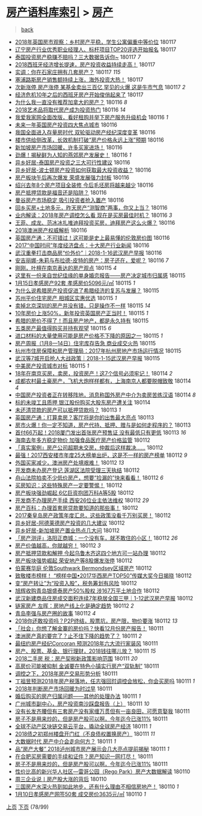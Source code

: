 [房产语料库索引](../../README.md)  > [房产](房产.md)
====
> [back](../README.md)

- [2018年英国房市观察：乡村房产平稳，学生公寓偏重中等价位](http://jkwz.applinzi.com/ittc/7059562922496230407.html#2018%E5%B9%B4%E8%8B%B1%E5%9B%BD%E6%88%BF%E5%B8%82%E8%A7%82%E5%AF%9F%EF%BC%9A%E4%B9%A1%E6%9D%91%E6%88%BF%E4%BA%A7%E5%B9%B3%E7%A8%B3%EF%BC%8C%E5%AD%A6%E7%94%9F%E5%85%AC%E5%AF%93%E5%81%8F%E9%87%8D%E4%B8%AD%E7%AD%89%E4%BB%B7%E4%BD%8D) 180117  
- [辽宁房产行业优秀职业经理人、标杆项目TOP20评选开始报名](http://jkwz.applinzi.com/ittc/7059559581682762763.html#%E8%BE%BD%E5%AE%81%E6%88%BF%E4%BA%A7%E8%A1%8C%E4%B8%9A%E4%BC%98%E7%A7%80%E8%81%8C%E4%B8%9A%E7%BB%8F%E7%90%86%E4%BA%BA%E3%80%81%E6%A0%87%E6%9D%86%E9%A1%B9%E7%9B%AETOP20%E8%AF%84%E9%80%89%E5%BC%80%E5%A7%8B%E6%8A%A5%E5%90%8D) 180117  
- [泰国投资房产稳赚不赔吗？三大数据告诉你~](http://jkwz.applinzi.com/ittc/7059515820621693959.html#%E6%B3%B0%E5%9B%BD%E6%8A%95%E8%B5%84%E6%88%BF%E4%BA%A7%E7%A8%B3%E8%B5%9A%E4%B8%8D%E8%B5%94%E5%90%97%EF%BC%9F%E4%B8%89%E5%A4%A7%E6%95%B0%E6%8D%AE%E5%91%8A%E8%AF%89%E4%BD%A0%7E) 180117 *7* 
- [2018西班牙经济增长提速，房产投资收益持续走高！](http://jkwz.applinzi.com/ittc/7059484341841691654.html#2018%E8%A5%BF%E7%8F%AD%E7%89%99%E7%BB%8F%E6%B5%8E%E5%A2%9E%E9%95%BF%E6%8F%90%E9%80%9F%EF%BC%8C%E6%88%BF%E4%BA%A7%E6%8A%95%E8%B5%84%E6%94%B6%E7%9B%8A%E6%8C%81%E7%BB%AD%E8%B5%B0%E9%AB%98%EF%BC%81) 180117  
- [实调：你在石家庄拥有几套房产？](http://jkwz.applinzi.com/ittc/7059484019089998865.html#%E5%AE%9E%E8%B0%83%EF%BC%9A%E4%BD%A0%E5%9C%A8%E7%9F%B3%E5%AE%B6%E5%BA%84%E6%8B%A5%E6%9C%89%E5%87%A0%E5%A5%97%E6%88%BF%E4%BA%A7%EF%BC%9F) 180117 *115* 
- [塞浦路斯房产销售额持续上涨，海外投资大热！](http://jkwz.applinzi.com/ittc/7059483140442031110.html#%E5%A1%9E%E6%B5%A6%E8%B7%AF%E6%96%AF%E6%88%BF%E4%BA%A7%E9%94%80%E5%94%AE%E9%A2%9D%E6%8C%81%E7%BB%AD%E4%B8%8A%E6%B6%A8%EF%BC%8C%E6%B5%B7%E5%A4%96%E6%8A%95%E8%B5%84%E5%A4%A7%E7%83%AD%EF%BC%81) 180117  
- [次新涨停 房产涨停 某基金卖出三百亿 罕见的火爆 这是牛市气息](http://jkwz.applinzi.com/ittc/7059482504015119377.html#%E6%AC%A1%E6%96%B0%E6%B6%A8%E5%81%9C+%E6%88%BF%E4%BA%A7%E6%B6%A8%E5%81%9C+%E6%9F%90%E5%9F%BA%E9%87%91%E5%8D%96%E5%87%BA%E4%B8%89%E7%99%BE%E4%BA%BF+%E7%BD%95%E8%A7%81%E7%9A%84%E7%81%AB%E7%88%86+%E8%BF%99%E6%98%AF%E7%89%9B%E5%B8%82%E6%B0%94%E6%81%AF) 180117 *2* 
- [经济危机10年之后的西班牙房产开始俊俏起来了](http://jkwz.applinzi.com/ittc/7059470127374795787.html#%E7%BB%8F%E6%B5%8E%E5%8D%B1%E6%9C%BA10%E5%B9%B4%E4%B9%8B%E5%90%8E%E7%9A%84%E8%A5%BF%E7%8F%AD%E7%89%99%E6%88%BF%E4%BA%A7%E5%BC%80%E5%A7%8B%E4%BF%8A%E4%BF%8F%E8%B5%B7%E6%9D%A5%E4%BA%86) 180117  
- [为什么我一直没有推荐加拿大的房产？](http://jkwz.applinzi.com/ittc/7059267712797115398.html#%E4%B8%BA%E4%BB%80%E4%B9%88%E6%88%91%E4%B8%80%E7%9B%B4%E6%B2%A1%E6%9C%89%E6%8E%A8%E8%8D%90%E5%8A%A0%E6%8B%BF%E5%A4%A7%E7%9A%84%E6%88%BF%E4%BA%A7%EF%BC%9F) 180116 *8* 
- [2018艺术品将取代房产成为投资热门](http://jkwz.applinzi.com/ittc/7059252262726009873.html#2018%E8%89%BA%E6%9C%AF%E5%93%81%E5%B0%86%E5%8F%96%E4%BB%A3%E6%88%BF%E4%BA%A7%E6%88%90%E4%B8%BA%E6%8A%95%E8%B5%84%E7%83%AD%E9%97%A8) 180116 *14* 
- [我爱我家网全面改版，看好租购并举下房产服务升级机会](http://jkwz.applinzi.com/ittc/7059223800497832970.html#%E6%88%91%E7%88%B1%E6%88%91%E5%AE%B6%E7%BD%91%E5%85%A8%E9%9D%A2%E6%94%B9%E7%89%88%EF%BC%8C%E7%9C%8B%E5%A5%BD%E7%A7%9F%E8%B4%AD%E5%B9%B6%E4%B8%BE%E4%B8%8B%E6%88%BF%E4%BA%A7%E6%9C%8D%E5%8A%A1%E5%8D%87%E7%BA%A7%E6%9C%BA%E4%BC%9A) 180116 *1* 
- [未来一年英国房产投资四大焦点城市](http://jkwz.applinzi.com/ittc/7059222184398947334.html#%E6%9C%AA%E6%9D%A5%E4%B8%80%E5%B9%B4%E8%8B%B1%E5%9B%BD%E6%88%BF%E4%BA%A7%E6%8A%95%E8%B5%84%E5%9B%9B%E5%A4%A7%E7%84%A6%E7%82%B9%E5%9F%8E%E5%B8%82) 180116  
- [我国全面进入存量房时代 双轮驱动房产经纪深度变革](http://jkwz.applinzi.com/ittc/7059220193803240454.html#%E6%88%91%E5%9B%BD%E5%85%A8%E9%9D%A2%E8%BF%9B%E5%85%A5%E5%AD%98%E9%87%8F%E6%88%BF%E6%97%B6%E4%BB%A3+%E5%8F%8C%E8%BD%AE%E9%A9%B1%E5%8A%A8%E6%88%BF%E4%BA%A7%E7%BB%8F%E7%BA%AA%E6%B7%B1%E5%BA%A6%E5%8F%98%E9%9D%A9) 180116  
- [楼市供给侧改革，长效机制打破“房产价格永远上涨”预期](http://jkwz.applinzi.com/ittc/7059218217891791883.html#%E6%A5%BC%E5%B8%82%E4%BE%9B%E7%BB%99%E4%BE%A7%E6%94%B9%E9%9D%A9%EF%BC%8C%E9%95%BF%E6%95%88%E6%9C%BA%E5%88%B6%E6%89%93%E7%A0%B4%E2%80%9C%E6%88%BF%E4%BA%A7%E4%BB%B7%E6%A0%BC%E6%B0%B8%E8%BF%9C%E4%B8%8A%E6%B6%A8%E2%80%9D%E9%A2%84%E6%9C%9F) 180116  
- [新加坡房产市场回暖，许多买家进场！](http://jkwz.applinzi.com/ittc/7059212450409219078.html#%E6%96%B0%E5%8A%A0%E5%9D%A1%E6%88%BF%E4%BA%A7%E5%B8%82%E5%9C%BA%E5%9B%9E%E6%9A%96%EF%BC%8C%E8%AE%B8%E5%A4%9A%E4%B9%B0%E5%AE%B6%E8%BF%9B%E5%9C%BA%EF%BC%81) 180116  
- [劲爆！揭秘鲜为人知的燕郊房产发展史！](http://jkwz.applinzi.com/ittc/7059203848999011345.html#%E5%8A%B2%E7%88%86%EF%BC%81%E6%8F%AD%E7%A7%98%E9%B2%9C%E4%B8%BA%E4%BA%BA%E7%9F%A5%E7%9A%84%E7%87%95%E9%83%8A%E6%88%BF%E4%BA%A7%E5%8F%91%E5%B1%95%E5%8F%B2%EF%BC%81) 180116 *1* 
- [异乡好居-泰国房产投资之三大可行性建议](http://jkwz.applinzi.com/ittc/7059187056960341003.html#%E5%BC%82%E4%B9%A1%E5%A5%BD%E5%B1%85-%E6%B3%B0%E5%9B%BD%E6%88%BF%E4%BA%A7%E6%8A%95%E8%B5%84%E4%B9%8B%E4%B8%89%E5%A4%A7%E5%8F%AF%E8%A1%8C%E6%80%A7%E5%BB%BA%E8%AE%AE) 180116  
- [异乡好居-波士顿房产投资如何获取最大投资收益？](http://jkwz.applinzi.com/ittc/7059186748444115974.html#%E5%BC%82%E4%B9%A1%E5%A5%BD%E5%B1%85-%E6%B3%A2%E5%A3%AB%E9%A1%BF%E6%88%BF%E4%BA%A7%E6%8A%95%E8%B5%84%E5%A6%82%E4%BD%95%E8%8E%B7%E5%8F%96%E6%9C%80%E5%A4%A7%E6%8A%95%E8%B5%84%E6%94%B6%E7%9B%8A%EF%BC%9F) 180116  
- [房产板块午后再次爆发 荣盛发展强力封板](http://jkwz.applinzi.com/ittc/7059185446548931595.html#%E6%88%BF%E4%BA%A7%E6%9D%BF%E5%9D%97%E5%8D%88%E5%90%8E%E5%86%8D%E6%AC%A1%E7%88%86%E5%8F%91+%E8%8D%A3%E7%9B%9B%E5%8F%91%E5%B1%95%E5%BC%BA%E5%8A%9B%E5%B0%81%E6%9D%BF) 180116  
- [绍兴去年8个房产项目全装修 今后毛坯房将越来越少](http://jkwz.applinzi.com/ittc/7059184040748254219.html#%E7%BB%8D%E5%85%B4%E5%8E%BB%E5%B9%B48%E4%B8%AA%E6%88%BF%E4%BA%A7%E9%A1%B9%E7%9B%AE%E5%85%A8%E8%A3%85%E4%BF%AE+%E4%BB%8A%E5%90%8E%E6%AF%9B%E5%9D%AF%E6%88%BF%E5%B0%86%E8%B6%8A%E6%9D%A5%E8%B6%8A%E5%B0%91) 180116  
- [房产抵押贷款是福音还是陷阱？](http://jkwz.applinzi.com/ittc/7059159891720012811.html#%E6%88%BF%E4%BA%A7%E6%8A%B5%E6%8A%BC%E8%B4%B7%E6%AC%BE%E6%98%AF%E7%A6%8F%E9%9F%B3%E8%BF%98%E6%98%AF%E9%99%B7%E9%98%B1%EF%BC%9F) 180116  
- [曼谷房产市场稳定 吸引投资者抢入置产](http://jkwz.applinzi.com/ittc/7059138352450634769.html#%E6%9B%BC%E8%B0%B7%E6%88%BF%E4%BA%A7%E5%B8%82%E5%9C%BA%E7%A8%B3%E5%AE%9A+%E5%90%B8%E5%BC%95%E6%8A%95%E8%B5%84%E8%80%85%E6%8A%A2%E5%85%A5%E7%BD%AE%E4%BA%A7) 180116  
- [回乡买房+土地多元，昨天房产“测智商”两事，你又上当？](http://jkwz.applinzi.com/ittc/7059136353789281287.html#%E5%9B%9E%E4%B9%A1%E4%B9%B0%E6%88%BF%2B%E5%9C%9F%E5%9C%B0%E5%A4%9A%E5%85%83%EF%BC%8C%E6%98%A8%E5%A4%A9%E6%88%BF%E4%BA%A7%E2%80%9C%E6%B5%8B%E6%99%BA%E5%95%86%E2%80%9D%E4%B8%A4%E4%BA%8B%EF%BC%8C%E4%BD%A0%E5%8F%88%E4%B8%8A%E5%BD%93%EF%BC%9F) 180116  
- [业内解读：2018年房产调控怎么看 现在是买房最佳时机？](http://jkwz.applinzi.com/ittc/7059133533728015367.html#%E4%B8%9A%E5%86%85%E8%A7%A3%E8%AF%BB%EF%BC%9A2018%E5%B9%B4%E6%88%BF%E4%BA%A7%E8%B0%83%E6%8E%A7%E6%80%8E%E4%B9%88%E7%9C%8B+%E7%8E%B0%E5%9C%A8%E6%98%AF%E4%B9%B0%E6%88%BF%E6%9C%80%E4%BD%B3%E6%97%B6%E6%9C%BA%EF%BC%9F) 180116 *3* 
- [王菲、成龙、范冰冰扎堆迪拜投资买房，迪拜房产这么火爆？](http://jkwz.applinzi.com/ittc/7058842312539374603.html#%E7%8E%8B%E8%8F%B2%E3%80%81%E6%88%90%E9%BE%99%E3%80%81%E8%8C%83%E5%86%B0%E5%86%B0%E6%89%8E%E5%A0%86%E8%BF%AA%E6%8B%9C%E6%8A%95%E8%B5%84%E4%B9%B0%E6%88%BF%EF%BC%8C%E8%BF%AA%E6%8B%9C%E6%88%BF%E4%BA%A7%E8%BF%99%E4%B9%88%E7%81%AB%E7%88%86%EF%BC%9F) 180116  
- [2018澳洲房产权威解析](http://jkwz.applinzi.com/ittc/7059114374008931344.html#2018%E6%BE%B3%E6%B4%B2%E6%88%BF%E4%BA%A7%E6%9D%83%E5%A8%81%E8%A7%A3%E6%9E%90) 180116  
- [英国房产通：不可错过！这可能是史上最易懂的伦敦房价图](http://jkwz.applinzi.com/ittc/7059110568068121607.html#%E8%8B%B1%E5%9B%BD%E6%88%BF%E4%BA%A7%E9%80%9A%EF%BC%9A%E4%B8%8D%E5%8F%AF%E9%94%99%E8%BF%87%EF%BC%81%E8%BF%99%E5%8F%AF%E8%83%BD%E6%98%AF%E5%8F%B2%E4%B8%8A%E6%9C%80%E6%98%93%E6%87%82%E7%9A%84%E4%BC%A6%E6%95%A6%E6%88%BF%E4%BB%B7%E5%9B%BE) 180116  
- [2017“中国时间”年度经济盘点：十大房产行业新闻](http://jkwz.applinzi.com/ittc/7059106626202502151.html#2017%E2%80%9C%E4%B8%AD%E5%9B%BD%E6%97%B6%E9%97%B4%E2%80%9D%E5%B9%B4%E5%BA%A6%E7%BB%8F%E6%B5%8E%E7%9B%98%E7%82%B9%EF%BC%9A%E5%8D%81%E5%A4%A7%E6%88%BF%E4%BA%A7%E8%A1%8C%E4%B8%9A%E6%96%B0%E9%97%BB) 180116  
- [武汉重拳打击商品房“价外价”｜2018-1-16武汉房产早报](http://jkwz.applinzi.com/ittc/7059091240723678219.html#%E6%AD%A6%E6%B1%89%E9%87%8D%E6%8B%B3%E6%89%93%E5%87%BB%E5%95%86%E5%93%81%E6%88%BF%E2%80%9C%E4%BB%B7%E5%A4%96%E4%BB%B7%E2%80%9D%EF%BD%9C2018-1-16%E6%AD%A6%E6%B1%89%E6%88%BF%E4%BA%A7%E6%97%A9%E6%8A%A5) 180116  
- [安吉丽娜-朱莉与布拉德-皮特的房产：房子还在，爱呢？](http://jkwz.applinzi.com/ittc/7059087576802001936.html#%E5%AE%89%E5%90%89%E4%B8%BD%E5%A8%9C-%E6%9C%B1%E8%8E%89%E4%B8%8E%E5%B8%83%E6%8B%89%E5%BE%B7-%E7%9A%AE%E7%89%B9%E7%9A%84%E6%88%BF%E4%BA%A7%EF%BC%9A%E6%88%BF%E5%AD%90%E8%BF%98%E5%9C%A8%EF%BC%8C%E7%88%B1%E5%91%A2%EF%BC%9F) 180116 *7* 
- [刚刚，叶檀在南京表达的房产观点](http://jkwz.applinzi.com/ittc/7058884376421467147.html#%E5%88%9A%E5%88%9A%EF%BC%8C%E5%8F%B6%E6%AA%80%E5%9C%A8%E5%8D%97%E4%BA%AC%E8%A1%A8%E8%BE%BE%E7%9A%84%E6%88%BF%E4%BA%A7%E8%A7%82%E7%82%B9) 180115 *4* 
- [这里有一份来自世纪佳缘的单身婚恋报告——房产决定城市归属感](http://jkwz.applinzi.com/ittc/7058500809715614736.html#%E8%BF%99%E9%87%8C%E6%9C%89%E4%B8%80%E4%BB%BD%E6%9D%A5%E8%87%AA%E4%B8%96%E7%BA%AA%E4%BD%B3%E7%BC%98%E7%9A%84%E5%8D%95%E8%BA%AB%E5%A9%9A%E6%81%8B%E6%8A%A5%E5%91%8A%E2%80%94%E2%80%94%E6%88%BF%E4%BA%A7%E5%86%B3%E5%AE%9A%E5%9F%8E%E5%B8%82%E5%BD%92%E5%B1%9E%E6%84%9F) 180115  
- [1月15日孝感房产92套 孝感房价5096元/㎡](http://jkwz.applinzi.com/ittc/7058864478047699975.html#1%E6%9C%8815%E6%97%A5%E5%AD%9D%E6%84%9F%E6%88%BF%E4%BA%A792%E5%A5%97+%E5%AD%9D%E6%84%9F%E6%88%BF%E4%BB%B75096%E5%85%83%2F%E3%8E%A1) 180115 *1* 
- [为什么说希腊房产投资促进了希腊经济的复苏与发展？](http://jkwz.applinzi.com/ittc/7058856393501574151.html#%E4%B8%BA%E4%BB%80%E4%B9%88%E8%AF%B4%E5%B8%8C%E8%85%8A%E6%88%BF%E4%BA%A7%E6%8A%95%E8%B5%84%E4%BF%83%E8%BF%9B%E4%BA%86%E5%B8%8C%E8%85%8A%E7%BB%8F%E6%B5%8E%E7%9A%84%E5%A4%8D%E8%8B%8F%E4%B8%8E%E5%8F%91%E5%B1%95%EF%BC%9F) 180115  
- [苏州平价住宅房产 相城区实惠优选](http://jkwz.applinzi.com/ittc/7058855116570887184.html#%E8%8B%8F%E5%B7%9E%E5%B9%B3%E4%BB%B7%E4%BD%8F%E5%AE%85%E6%88%BF%E4%BA%A7+%E7%9B%B8%E5%9F%8E%E5%8C%BA%E5%AE%9E%E6%83%A0%E4%BC%98%E9%80%89) 180115 *1* 
- [卖掉北京深圳的房产并没有错，只是操作不一样](http://jkwz.applinzi.com/ittc/7058852864670041099.html#%E5%8D%96%E6%8E%89%E5%8C%97%E4%BA%AC%E6%B7%B1%E5%9C%B3%E7%9A%84%E6%88%BF%E4%BA%A7%E5%B9%B6%E6%B2%A1%E6%9C%89%E9%94%99%EF%BC%8C%E5%8F%AA%E6%98%AF%E6%93%8D%E4%BD%9C%E4%B8%8D%E4%B8%80%E6%A0%B7) 180115 *14* 
- [10年房价上涨50%，新年投资英国房产正当时！](http://jkwz.applinzi.com/ittc/7058819468715623435.html#10%E5%B9%B4%E6%88%BF%E4%BB%B7%E4%B8%8A%E6%B6%A850%25%EF%BC%8C%E6%96%B0%E5%B9%B4%E6%8A%95%E8%B5%84%E8%8B%B1%E5%9B%BD%E6%88%BF%E4%BA%A7%E6%AD%A3%E5%BD%93%E6%97%B6%EF%BC%81) 180115 *1* 
- [希腊的房价不得了！而且房产地产，都是永久持有](http://jkwz.applinzi.com/ittc/7058793247374050321.html#%E5%B8%8C%E8%85%8A%E7%9A%84%E6%88%BF%E4%BB%B7%E4%B8%8D%E5%BE%97%E4%BA%86%EF%BC%81%E8%80%8C%E4%B8%94%E6%88%BF%E4%BA%A7%E5%9C%B0%E4%BA%A7%EF%BC%8C%E9%83%BD%E6%98%AF%E6%B0%B8%E4%B9%85%E6%8C%81%E6%9C%89) 180115  
- [五类房产最值得购买并持有观望](http://jkwz.applinzi.com/ittc/7058791468414534662.html#%E4%BA%94%E7%B1%BB%E6%88%BF%E4%BA%A7%E6%9C%80%E5%80%BC%E5%BE%97%E8%B4%AD%E4%B9%B0%E5%B9%B6%E6%8C%81%E6%9C%89%E8%A7%82%E6%9C%9B) 180115 *6* 
- [进口材料的大量使用可能是房产价格不下降的原因之一](http://jkwz.applinzi.com/ittc/7058751280409740304.html#%E8%BF%9B%E5%8F%A3%E6%9D%90%E6%96%99%E7%9A%84%E5%A4%A7%E9%87%8F%E4%BD%BF%E7%94%A8%E5%8F%AF%E8%83%BD%E6%98%AF%E6%88%BF%E4%BA%A7%E4%BB%B7%E6%A0%BC%E4%B8%8D%E4%B8%8B%E9%99%8D%E7%9A%84%E5%8E%9F%E5%9B%A0%E4%B9%8B%E4%B8%80) 180115 *1* 
- [房产周报（1月8—14日）住宅库存告急 商业成交火热](http://jkwz.applinzi.com/ittc/7058747986320819207.html#%E6%88%BF%E4%BA%A7%E5%91%A8%E6%8A%A5%EF%BC%881%E6%9C%888%E2%80%9414%E6%97%A5%EF%BC%89%E4%BD%8F%E5%AE%85%E5%BA%93%E5%AD%98%E5%91%8A%E6%80%A5+%E5%95%86%E4%B8%9A%E6%88%90%E4%BA%A4%E7%81%AB%E7%83%AD) 180115  
- [杭州市住房保障和房产管理局：2017年杭州房地产市场运行情况](http://jkwz.applinzi.com/ittc/7058746400571917318.html#%E6%9D%AD%E5%B7%9E%E5%B8%82%E4%BD%8F%E6%88%BF%E4%BF%9D%E9%9A%9C%E5%92%8C%E6%88%BF%E4%BA%A7%E7%AE%A1%E7%90%86%E5%B1%80%EF%BC%9A2017%E5%B9%B4%E6%9D%AD%E5%B7%9E%E6%88%BF%E5%9C%B0%E4%BA%A7%E5%B8%82%E5%9C%BA%E8%BF%90%E8%A1%8C%E6%83%85%E5%86%B5) 180115  
- [武汉等7城开启抢人大战政策｜2018-1-15武汉房产早报](http://jkwz.applinzi.com/ittc/7058721881220187146.html#%E6%AD%A6%E6%B1%89%E7%AD%897%E5%9F%8E%E5%BC%80%E5%90%AF%E6%8A%A2%E4%BA%BA%E5%A4%A7%E6%88%98%E6%94%BF%E7%AD%96%EF%BD%9C2018-1-15%E6%AD%A6%E6%B1%89%E6%88%BF%E4%BA%A7%E6%97%A9%E6%8A%A5) 180115  
- [中美房产投资城市对标](http://jkwz.applinzi.com/ittc/7058650328184914950.html#%E4%B8%AD%E7%BE%8E%E6%88%BF%E4%BA%A7%E6%8A%95%E8%B5%84%E5%9F%8E%E5%B8%82%E5%AF%B9%E6%A0%87) 180115 *1* 
- [18年在南京买房，卖房，投资房产！这7个信号必须牢记！](http://jkwz.applinzi.com/ittc/7058409431602037776.html#18%E5%B9%B4%E5%9C%A8%E5%8D%97%E4%BA%AC%E4%B9%B0%E6%88%BF%EF%BC%8C%E5%8D%96%E6%88%BF%EF%BC%8C%E6%8A%95%E8%B5%84%E6%88%BF%E4%BA%A7%EF%BC%81%E8%BF%997%E4%B8%AA%E4%BF%A1%E5%8F%B7%E5%BF%85%E9%A1%BB%E7%89%A2%E8%AE%B0%EF%BC%81) 180114 *2* 
- [成都农村最土豪房产，飞机大炮样样都有，上海南京人都要脱帽致敬](http://jkwz.applinzi.com/ittc/7058064188696429584.html#%E6%88%90%E9%83%BD%E5%86%9C%E6%9D%91%E6%9C%80%E5%9C%9F%E8%B1%AA%E6%88%BF%E4%BA%A7%EF%BC%8C%E9%A3%9E%E6%9C%BA%E5%A4%A7%E7%82%AE%E6%A0%B7%E6%A0%B7%E9%83%BD%E6%9C%89%EF%BC%8C%E4%B8%8A%E6%B5%B7%E5%8D%97%E4%BA%AC%E4%BA%BA%E9%83%BD%E8%A6%81%E8%84%B1%E5%B8%BD%E8%87%B4%E6%95%AC) 180114 *4* 
- [中国房产投资者正在转移阵地，消息称国外房产中介为卖房苦练汉语](http://jkwz.applinzi.com/ittc/7058389124237493258.html#%E4%B8%AD%E5%9B%BD%E6%88%BF%E4%BA%A7%E6%8A%95%E8%B5%84%E8%80%85%E6%AD%A3%E5%9C%A8%E8%BD%AC%E7%A7%BB%E9%98%B5%E5%9C%B0%EF%BC%8C%E6%B6%88%E6%81%AF%E7%A7%B0%E5%9B%BD%E5%A4%96%E6%88%BF%E4%BA%A7%E4%B8%AD%E4%BB%8B%E4%B8%BA%E5%8D%96%E6%88%BF%E8%8B%A6%E7%BB%83%E6%B1%89%E8%AF%AD) 180114 *8* 
- [标的未竣工且质押 银江股份购买大股东房产遭关注](http://jkwz.applinzi.com/ittc/7058344825261130763.html#%E6%A0%87%E7%9A%84%E6%9C%AA%E7%AB%A3%E5%B7%A5%E4%B8%94%E8%B4%A8%E6%8A%BC+%E9%93%B6%E6%B1%9F%E8%82%A1%E4%BB%BD%E8%B4%AD%E4%B9%B0%E5%A4%A7%E8%82%A1%E4%B8%9C%E6%88%BF%E4%BA%A7%E9%81%AD%E5%85%B3%E6%B3%A8) 180114  
- [未还清贷款的房产可以抵押贷款吗？](http://jkwz.applinzi.com/ittc/7058168217267078154.html#%E6%9C%AA%E8%BF%98%E6%B8%85%E8%B4%B7%E6%AC%BE%E7%9A%84%E6%88%BF%E4%BA%A7%E5%8F%AF%E4%BB%A5%E6%8A%B5%E6%8A%BC%E8%B4%B7%E6%AC%BE%E5%90%97%EF%BC%9F) 180113 *1* 
- [英国房产通：打算卖房？客厅将是你的出售最大亮点](http://jkwz.applinzi.com/ittc/7058127887645803536.html#%E8%8B%B1%E5%9B%BD%E6%88%BF%E4%BA%A7%E9%80%9A%EF%BC%9A%E6%89%93%E7%AE%97%E5%8D%96%E6%88%BF%EF%BC%9F%E5%AE%A2%E5%8E%85%E5%B0%86%E6%98%AF%E4%BD%A0%E7%9A%84%E5%87%BA%E5%94%AE%E6%9C%80%E5%A4%A7%E4%BA%AE%E7%82%B9) 180113  
- [房市火爆！你一定不知道，房产代持、抵押、赠与是如何走程序的？](http://jkwz.applinzi.com/ittc/7057993718747890695.html#%E6%88%BF%E5%B8%82%E7%81%AB%E7%88%86%EF%BC%81%E4%BD%A0%E4%B8%80%E5%AE%9A%E4%B8%8D%E7%9F%A5%E9%81%93%EF%BC%8C%E6%88%BF%E4%BA%A7%E4%BB%A3%E6%8C%81%E3%80%81%E6%8A%B5%E6%8A%BC%E3%80%81%E8%B5%A0%E4%B8%8E%E6%98%AF%E5%A6%82%E4%BD%95%E8%B5%B0%E7%A8%8B%E5%BA%8F%E7%9A%84%EF%BC%9F) 180113  
- [首付66万起！2018厦门发出首张房产预售证 没有最低只有更低](http://jkwz.applinzi.com/ittc/7057990831942665232.html#%E9%A6%96%E4%BB%9866%E4%B8%87%E8%B5%B7%EF%BC%812018%E5%8E%A6%E9%97%A8%E5%8F%91%E5%87%BA%E9%A6%96%E5%BC%A0%E6%88%BF%E4%BA%A7%E9%A2%84%E5%94%AE%E8%AF%81+%E6%B2%A1%E6%9C%89%E6%9C%80%E4%BD%8E%E5%8F%AA%E6%9C%89%E6%9B%B4%E4%BD%8E) 180113 *16* 
- [海南去年多方稳定物价 加强食品医疗房产价格监管](http://jkwz.applinzi.com/ittc/7057828157896262673.html#%E6%B5%B7%E5%8D%97%E5%8E%BB%E5%B9%B4%E5%A4%9A%E6%96%B9%E7%A8%B3%E5%AE%9A%E7%89%A9%E4%BB%B7+%E5%8A%A0%E5%BC%BA%E9%A3%9F%E5%93%81%E5%8C%BB%E7%96%97%E6%88%BF%E4%BA%A7%E4%BB%B7%E6%A0%BC%E7%9B%91%E7%AE%A1) 180112  
- [「真实案例」房产公司超期未交房，仲裁后这样裁决……](http://jkwz.applinzi.com/ittc/7057810420876706826.html#%E3%80%8C%E7%9C%9F%E5%AE%9E%E6%A1%88%E4%BE%8B%E3%80%8D%E6%88%BF%E4%BA%A7%E5%85%AC%E5%8F%B8%E8%B6%85%E6%9C%9F%E6%9C%AA%E4%BA%A4%E6%88%BF%EF%BC%8C%E4%BB%B2%E8%A3%81%E5%90%8E%E8%BF%99%E6%A0%B7%E8%A3%81%E5%86%B3%E2%80%A6%E2%80%A6) 180112  
- [最强！2017西安楼市年度25大榜单出炉，这是不一样的房产榜单](http://jkwz.applinzi.com/ittc/7057797197670646790.html#%E6%9C%80%E5%BC%BA%EF%BC%812017%E8%A5%BF%E5%AE%89%E6%A5%BC%E5%B8%82%E5%B9%B4%E5%BA%A625%E5%A4%A7%E6%A6%9C%E5%8D%95%E5%87%BA%E7%82%89%EF%BC%8C%E8%BF%99%E6%98%AF%E4%B8%8D%E4%B8%80%E6%A0%B7%E7%9A%84%E6%88%BF%E4%BA%A7%E6%A6%9C%E5%8D%95) 180112 *9* 
- [外国买家减少，澳洲房产处境艰难！](http://jkwz.applinzi.com/ittc/7057790048517227526.html#%E5%A4%96%E5%9B%BD%E4%B9%B0%E5%AE%B6%E5%87%8F%E5%B0%91%EF%BC%8C%E6%BE%B3%E6%B4%B2%E6%88%BF%E4%BA%A7%E5%A4%84%E5%A2%83%E8%89%B0%E9%9A%BE%EF%BC%81) 180112 *13* 
- [开发商未办房产登记 莲湖区法院受理三天执结](http://jkwz.applinzi.com/ittc/7057769131216995339.html#%E5%BC%80%E5%8F%91%E5%95%86%E6%9C%AA%E5%8A%9E%E6%88%BF%E4%BA%A7%E7%99%BB%E8%AE%B0+%E8%8E%B2%E6%B9%96%E5%8C%BA%E6%B3%95%E9%99%A2%E5%8F%97%E7%90%86%E4%B8%89%E5%A4%A9%E6%89%A7%E7%BB%93) 180112  
- [舟山法院拍卖不少低价房产，想要“捡漏的”快来看看！](http://jkwz.applinzi.com/ittc/7057757743383839751.html#%E8%88%9F%E5%B1%B1%E6%B3%95%E9%99%A2%E6%8B%8D%E5%8D%96%E4%B8%8D%E5%B0%91%E4%BD%8E%E4%BB%B7%E6%88%BF%E4%BA%A7%EF%BC%8C%E6%83%B3%E8%A6%81%E2%80%9C%E6%8D%A1%E6%BC%8F%E7%9A%84%E2%80%9D%E5%BF%AB%E6%9D%A5%E7%9C%8B%E7%9C%8B%EF%BC%81) 180112 *6* 
- [买房知识：这些特殊房产一定要警惕！](http://jkwz.applinzi.com/ittc/7057753228748260363.html#%E4%B9%B0%E6%88%BF%E7%9F%A5%E8%AF%86%EF%BC%9A%E8%BF%99%E4%BA%9B%E7%89%B9%E6%AE%8A%E6%88%BF%E4%BA%A7%E4%B8%80%E5%AE%9A%E8%A6%81%E8%AD%A6%E6%83%95%EF%BC%81) 180112  
- [房产板块强劲崛起 6亿巨资抱团万科A等5股](http://jkwz.applinzi.com/ittc/7057748183755523083.html#%E6%88%BF%E4%BA%A7%E6%9D%BF%E5%9D%97%E5%BC%BA%E5%8A%B2%E5%B4%9B%E8%B5%B7+6%E4%BA%BF%E5%B7%A8%E8%B5%84%E6%8A%B1%E5%9B%A2%E4%B8%87%E7%A7%91A%E7%AD%895%E8%82%A1) 180112  
- [开发商不办理房产手续 西安26位业主依法维权](http://jkwz.applinzi.com/ittc/7057737490658493447.html#%E5%BC%80%E5%8F%91%E5%95%86%E4%B8%8D%E5%8A%9E%E7%90%86%E6%88%BF%E4%BA%A7%E6%89%8B%E7%BB%AD+%E8%A5%BF%E5%AE%8926%E4%BD%8D%E4%B8%9A%E4%B8%BB%E4%BE%9D%E6%B3%95%E7%BB%B4%E6%9D%83) 180112 *29* 
- [房产百科：办理首套房贷款要知道的那些事！](http://jkwz.applinzi.com/ittc/7057735716442735622.html#%E6%88%BF%E4%BA%A7%E7%99%BE%E7%A7%91%EF%BC%9A%E5%8A%9E%E7%90%86%E9%A6%96%E5%A5%97%E6%88%BF%E8%B4%B7%E6%AC%BE%E8%A6%81%E7%9F%A5%E9%81%93%E7%9A%84%E9%82%A3%E4%BA%9B%E4%BA%8B%EF%BC%81) 180112  
- [2017秦皇岛房产政策年度汇总，这些政策没看千万别买房！](http://jkwz.applinzi.com/ittc/7057727186306335751.html#2017%E7%A7%A6%E7%9A%87%E5%B2%9B%E6%88%BF%E4%BA%A7%E6%94%BF%E7%AD%96%E5%B9%B4%E5%BA%A6%E6%B1%87%E6%80%BB%EF%BC%8C%E8%BF%99%E4%BA%9B%E6%94%BF%E7%AD%96%E6%B2%A1%E7%9C%8B%E5%8D%83%E4%B8%87%E5%88%AB%E4%B9%B0%E6%88%BF%EF%BC%81) 180112  
- [异乡好居-阿德莱德房产投资的几大建议](http://jkwz.applinzi.com/ittc/7057697333167260689.html#%E5%BC%82%E4%B9%A1%E5%A5%BD%E5%B1%85-%E9%98%BF%E5%BE%B7%E8%8E%B1%E5%BE%B7%E6%88%BF%E4%BA%A7%E6%8A%95%E8%B5%84%E7%9A%84%E5%87%A0%E5%A4%A7%E5%BB%BA%E8%AE%AE) 180112  
- [异乡好居-新加坡房产置业热点几大问](http://jkwz.applinzi.com/ittc/7057696812251481099.html#%E5%BC%82%E4%B9%A1%E5%A5%BD%E5%B1%85-%E6%96%B0%E5%8A%A0%E5%9D%A1%E6%88%BF%E4%BA%A7%E7%BD%AE%E4%B8%9A%E7%83%AD%E7%82%B9%E5%87%A0%E5%A4%A7%E9%97%AE) 180112  
- [「房产测评」洛阳正商城：一个没有车，就不敢住的小区！](http://jkwz.applinzi.com/ittc/7057678302209115147.html#%E3%80%8C%E6%88%BF%E4%BA%A7%E6%B5%8B%E8%AF%84%E3%80%8D%E6%B4%9B%E9%98%B3%E6%AD%A3%E5%95%86%E5%9F%8E%EF%BC%9A%E4%B8%80%E4%B8%AA%E6%B2%A1%E6%9C%89%E8%BD%A6%EF%BC%8C%E5%B0%B1%E4%B8%8D%E6%95%A2%E4%BD%8F%E7%9A%84%E5%B0%8F%E5%8C%BA%EF%BC%81) 180112 *26* 
- [房产价值越高，你就越穷！](http://jkwz.applinzi.com/ittc/7056539784044872711.html#%E6%88%BF%E4%BA%A7%E4%BB%B7%E5%80%BC%E8%B6%8A%E9%AB%98%EF%BC%8C%E4%BD%A0%E5%B0%B1%E8%B6%8A%E7%A9%B7%EF%BC%81) 180112 *3* 
- [房产抵押贷款和解押 今起乌鲁木齐这四个地方可一站办理](http://jkwz.applinzi.com/ittc/7057642492734735366.html#%E6%88%BF%E4%BA%A7%E6%8A%B5%E6%8A%BC%E8%B4%B7%E6%AC%BE%E5%92%8C%E8%A7%A3%E6%8A%BC+%E4%BB%8A%E8%B5%B7%E4%B9%8C%E9%B2%81%E6%9C%A8%E9%BD%90%E8%BF%99%E5%9B%9B%E4%B8%AA%E5%9C%B0%E6%96%B9%E5%8F%AF%E4%B8%80%E7%AB%99%E5%8A%9E%E7%90%86) 180112  
- [房产板块强势崛起 荣安地产等8股爆发涨停](http://jkwz.applinzi.com/ittc/7057639108094985222.html#%E6%88%BF%E4%BA%A7%E6%9D%BF%E5%9D%97%E5%BC%BA%E5%8A%BF%E5%B4%9B%E8%B5%B7+%E8%8D%A3%E5%AE%89%E5%9C%B0%E4%BA%A7%E7%AD%898%E8%82%A1%E7%88%86%E5%8F%91%E6%B6%A8%E5%81%9C) 180112  
- [伯蒙赛华庭 伦敦Southwark Bermondsey区域房产](http://jkwz.applinzi.com/ittc/7057637244293088273.html#%E4%BC%AF%E8%92%99%E8%B5%9B%E5%8D%8E%E5%BA%AD+%E4%BC%A6%E6%95%A6Southwark+Bermondsey%E5%8C%BA%E5%9F%9F%E6%88%BF%E4%BA%A7) 180112  
- [致敬楼市榜样！ “榜样中国•2017华西房产TOP50”传媒大奖今日揭晓](http://jkwz.applinzi.com/ittc/7057630875720614923.html#%E8%87%B4%E6%95%AC%E6%A5%BC%E5%B8%82%E6%A6%9C%E6%A0%B7%EF%BC%81+%E2%80%9C%E6%A6%9C%E6%A0%B7%E4%B8%AD%E5%9B%BD%E2%80%A22017%E5%8D%8E%E8%A5%BF%E6%88%BF%E4%BA%A7TOP50%E2%80%9D%E4%BC%A0%E5%AA%92%E5%A4%A7%E5%A5%96%E4%BB%8A%E6%97%A5%E6%8F%AD%E6%99%93) 180112  
- [变“房产转让”为“投资入股”，税务筹划有风险](http://jkwz.applinzi.com/ittc/7057615184334423057.html#%E5%8F%98%E2%80%9C%E6%88%BF%E4%BA%A7%E8%BD%AC%E8%AE%A9%E2%80%9D%E4%B8%BA%E2%80%9C%E6%8A%95%E8%B5%84%E5%85%A5%E8%82%A1%E2%80%9D%EF%BC%8C%E7%A8%8E%E5%8A%A1%E7%AD%B9%E5%88%92%E6%9C%89%E9%A3%8E%E9%99%A9) 180112  
- [旭辉收购青岛银盛泰房产50%股权 涉167万平土地合作](http://jkwz.applinzi.com/ittc/7057609420219876362.html#%E6%97%AD%E8%BE%89%E6%94%B6%E8%B4%AD%E9%9D%92%E5%B2%9B%E9%93%B6%E7%9B%9B%E6%B3%B0%E6%88%BF%E4%BA%A750%25%E8%82%A1%E6%9D%83+%E6%B6%89167%E4%B8%87%E5%B9%B3%E5%9C%9F%E5%9C%B0%E5%90%88%E4%BD%9C) 180112  
- [武汉新建商品住房成交面积连续7年稳居全国三甲｜1-12武汉房产早报](http://jkwz.applinzi.com/ittc/7057605700136469515.html#%E6%AD%A6%E6%B1%89%E6%96%B0%E5%BB%BA%E5%95%86%E5%93%81%E4%BD%8F%E6%88%BF%E6%88%90%E4%BA%A4%E9%9D%A2%E7%A7%AF%E8%BF%9E%E7%BB%AD7%E5%B9%B4%E7%A8%B3%E5%B1%85%E5%85%A8%E5%9B%BD%E4%B8%89%E7%94%B2%EF%BD%9C1-12%E6%AD%A6%E6%B1%89%E6%88%BF%E4%BA%A7%E6%97%A9%E6%8A%A5) 180112  
- [链家房产 左晖：房地产线上化是确定趋势](http://jkwz.applinzi.com/ittc/7057599878257968144.html#%E9%93%BE%E5%AE%B6%E6%88%BF%E4%BA%A7+%E5%B7%A6%E6%99%96%EF%BC%9A%E6%88%BF%E5%9C%B0%E4%BA%A7%E7%BA%BF%E4%B8%8A%E5%8C%96%E6%98%AF%E7%A1%AE%E5%AE%9A%E8%B6%8B%E5%8A%BF) 180112 *2* 
- [青岛李强与房产圈的故事](http://jkwz.applinzi.com/ittc/7057570226927830032.html#%E9%9D%92%E5%B2%9B%E6%9D%8E%E5%BC%BA%E4%B8%8E%E6%88%BF%E4%BA%A7%E5%9C%88%E7%9A%84%E6%95%85%E4%BA%8B) 180112 *4* 
- [2018你还敢投资吗？P2P终结，股票坑，房产限，物价要涨](http://jkwz.applinzi.com/ittc/7057505469919134731.html#2018%E4%BD%A0%E8%BF%98%E6%95%A2%E6%8A%95%E8%B5%84%E5%90%97%EF%BC%9FP2P%E7%BB%88%E7%BB%93%EF%BC%8C%E8%82%A1%E7%A5%A8%E5%9D%91%EF%BC%8C%E6%88%BF%E4%BA%A7%E9%99%90%EF%BC%8C%E7%89%A9%E4%BB%B7%E8%A6%81%E6%B6%A8) 180112 *13* 
- [「社会」你想了解金寨的房价吗？快看12月份房产报告！](http://jkwz.applinzi.com/ittc/7057452905102050310.html#%E3%80%8C%E7%A4%BE%E4%BC%9A%E3%80%8D%E4%BD%A0%E6%83%B3%E4%BA%86%E8%A7%A3%E9%87%91%E5%AF%A8%E7%9A%84%E6%88%BF%E4%BB%B7%E5%90%97%EF%BC%9F%E5%BF%AB%E7%9C%8B12%E6%9C%88%E4%BB%BD%E6%88%BF%E4%BA%A7%E6%8A%A5%E5%91%8A%EF%BC%81) 180111  
- [澳洲房产真的要完了？止不住下降的趋势了？](http://jkwz.applinzi.com/ittc/7057380451193193482.html#%E6%BE%B3%E6%B4%B2%E6%88%BF%E4%BA%A7%E7%9C%9F%E7%9A%84%E8%A6%81%E5%AE%8C%E4%BA%86%EF%BC%9F%E6%AD%A2%E4%B8%8D%E4%BD%8F%E4%B8%8B%E9%99%8D%E7%9A%84%E8%B6%8B%E5%8A%BF%E4%BA%86%EF%BC%9F) 180111 *2* 
- [最纽约房产经纪Corcoran 预测2018年六大流行家装风](http://jkwz.applinzi.com/ittc/7057362317048546315.html#%E6%9C%80%E7%BA%BD%E7%BA%A6%E6%88%BF%E4%BA%A7%E7%BB%8F%E7%BA%AACorcoran+%E9%A2%84%E6%B5%8B2018%E5%B9%B4%E5%85%AD%E5%A4%A7%E6%B5%81%E8%A1%8C%E5%AE%B6%E8%A3%85%E9%A3%8E) 180111  
- [房产、股票、基金、银行理财，2018钱往哪儿放？](http://jkwz.applinzi.com/ittc/7057360556845958155.html#%E6%88%BF%E4%BA%A7%E3%80%81%E8%82%A1%E7%A5%A8%E3%80%81%E5%9F%BA%E9%87%91%E3%80%81%E9%93%B6%E8%A1%8C%E7%90%86%E8%B4%A2%EF%BC%8C2018%E9%92%B1%E5%BE%80%E5%93%AA%E5%84%BF%E6%94%BE%EF%BC%9F) 180111 *15* 
- [2018二手房 税：房产契税新政策影响范围](http://jkwz.applinzi.com/ittc/7057356580868064262.html#2018%E4%BA%8C%E6%89%8B%E6%88%BF+%E7%A8%8E%EF%BC%9A%E6%88%BF%E4%BA%A7%E5%A5%91%E7%A8%8E%E6%96%B0%E6%94%BF%E7%AD%96%E5%BD%B1%E5%93%8D%E8%8C%83%E5%9B%B4) 180111 *20* 
- [高房价可能被抑制 金诚要在特色小镇实行房产“双轨制”](http://jkwz.applinzi.com/ittc/7057354884968350737.html#%E9%AB%98%E6%88%BF%E4%BB%B7%E5%8F%AF%E8%83%BD%E8%A2%AB%E6%8A%91%E5%88%B6+%E9%87%91%E8%AF%9A%E8%A6%81%E5%9C%A8%E7%89%B9%E8%89%B2%E5%B0%8F%E9%95%87%E5%AE%9E%E8%A1%8C%E6%88%BF%E4%BA%A7%E2%80%9C%E5%8F%8C%E8%BD%A8%E5%88%B6%E2%80%9D) 180111  
- [调控之下，2018年房产交易形势分析](http://jkwz.applinzi.com/ittc/7057339192822989835.html#%E8%B0%83%E6%8E%A7%E4%B9%8B%E4%B8%8B%EF%BC%8C2018%E5%B9%B4%E6%88%BF%E4%BA%A7%E4%BA%A4%E6%98%93%E5%BD%A2%E5%8A%BF%E5%88%86%E6%9E%90) 180111  
- [丁祖昱预测2018年房产税落地，任志强回怼调控会放松，你会买房吗](http://jkwz.applinzi.com/ittc/7057321672778974224.html#%E4%B8%81%E7%A5%96%E6%98%B1%E9%A2%84%E6%B5%8B2018%E5%B9%B4%E6%88%BF%E4%BA%A7%E7%A8%8E%E8%90%BD%E5%9C%B0%EF%BC%8C%E4%BB%BB%E5%BF%97%E5%BC%BA%E5%9B%9E%E6%80%BC%E8%B0%83%E6%8E%A7%E4%BC%9A%E6%94%BE%E6%9D%BE%EF%BC%8C%E4%BD%A0%E4%BC%9A%E4%B9%B0%E6%88%BF%E5%90%97) 180111 *1* 
- [2018年判断房产市场回暖为时过早](http://jkwz.applinzi.com/ittc/7057314946579170320.html#2018%E5%B9%B4%E5%88%A4%E6%96%AD%E6%88%BF%E4%BA%A7%E5%B8%82%E5%9C%BA%E5%9B%9E%E6%9A%96%E4%B8%BA%E6%97%B6%E8%BF%87%E6%97%A9) 180111  
- [婚后购买的房产归属问题——其他的处理办法](http://jkwz.applinzi.com/ittc/7057285176181130256.html#%E5%A9%9A%E5%90%8E%E8%B4%AD%E4%B9%B0%E7%9A%84%E6%88%BF%E4%BA%A7%E5%BD%92%E5%B1%9E%E9%97%AE%E9%A2%98%E2%80%94%E2%80%94%E5%85%B6%E4%BB%96%E7%9A%84%E5%A4%84%E7%90%86%E5%8A%9E%E6%B3%95) 180111 *1* 
- [广州城市副中心，房产投资南沙踩盘报告（上）](http://jkwz.applinzi.com/ittc/7057278490389251078.html#%E5%B9%BF%E5%B7%9E%E5%9F%8E%E5%B8%82%E5%89%AF%E4%B8%AD%E5%BF%83%EF%BC%8C%E6%88%BF%E4%BA%A7%E6%8A%95%E8%B5%84%E5%8D%97%E6%B2%99%E8%B8%A9%E7%9B%98%E6%8A%A5%E5%91%8A%EF%BC%88%E4%B8%8A%EF%BC%89) 180111 *10* 
- [没有长发齐腰但有三套房产没有家缠万贯但有一亩良田，可愿意娶我](http://jkwz.applinzi.com/ittc/7057276160939918347.html#%E6%B2%A1%E6%9C%89%E9%95%BF%E5%8F%91%E9%BD%90%E8%85%B0%E4%BD%86%E6%9C%89%E4%B8%89%E5%A5%97%E6%88%BF%E4%BA%A7%E6%B2%A1%E6%9C%89%E5%AE%B6%E7%BC%A0%E4%B8%87%E8%B4%AF%E4%BD%86%E6%9C%89%E4%B8%80%E4%BA%A9%E8%89%AF%E7%94%B0%EF%BC%8C%E5%8F%AF%E6%84%BF%E6%84%8F%E5%A8%B6%E6%88%91) 180111  
- [房子不是用来炒的，但是房产股可以啊，今年迄今已涨11%](http://jkwz.applinzi.com/ittc/7057269700222780423.html#%E6%88%BF%E5%AD%90%E4%B8%8D%E6%98%AF%E7%94%A8%E6%9D%A5%E7%82%92%E7%9A%84%EF%BC%8C%E4%BD%86%E6%98%AF%E6%88%BF%E4%BA%A7%E8%82%A1%E5%8F%AF%E4%BB%A5%E5%95%8A%EF%BC%8C%E4%BB%8A%E5%B9%B4%E8%BF%84%E4%BB%8A%E5%B7%B2%E6%B6%A811%25) 180111  
- [全球不动产区块链交易云平台，撬动全球房产经济](http://jkwz.applinzi.com/ittc/7057267018741318666.html#%E5%85%A8%E7%90%83%E4%B8%8D%E5%8A%A8%E4%BA%A7%E5%8C%BA%E5%9D%97%E9%93%BE%E4%BA%A4%E6%98%93%E4%BA%91%E5%B9%B3%E5%8F%B0%EF%BC%8C%E6%92%AC%E5%8A%A8%E5%85%A8%E7%90%83%E6%88%BF%E4%BA%A7%E7%BB%8F%E6%B5%8E) 180111 *1* 
- [2018债之初郑州楼盘开门红（不良债权置换房产）](http://jkwz.applinzi.com/ittc/7057259382515958800.html#2018%E5%80%BA%E4%B9%8B%E5%88%9D%E9%83%91%E5%B7%9E%E6%A5%BC%E7%9B%98%E5%BC%80%E9%97%A8%E7%BA%A2%EF%BC%88%E4%B8%8D%E8%89%AF%E5%80%BA%E6%9D%83%E7%BD%AE%E6%8D%A2%E6%88%BF%E4%BA%A7%EF%BC%89) 180111 *11* 
- [大数据时代 房产中介会走向何方？](http://jkwz.applinzi.com/ittc/7057252220519580682.html#%E5%A4%A7%E6%95%B0%E6%8D%AE%E6%97%B6%E4%BB%A3+%E6%88%BF%E4%BA%A7%E4%B8%AD%E4%BB%8B%E4%BC%9A%E8%B5%B0%E5%90%91%E4%BD%95%E6%96%B9%EF%BC%9F) 180111 *1* 
- [品“房产大餐” 2018泸州城市房产展示会几大亮点提前揭秘](http://jkwz.applinzi.com/ittc/7057245170913772555.html#%E5%93%81%E2%80%9C%E6%88%BF%E4%BA%A7%E5%A4%A7%E9%A4%90%E2%80%9D+2018%E6%B3%B8%E5%B7%9E%E5%9F%8E%E5%B8%82%E6%88%BF%E4%BA%A7%E5%B1%95%E7%A4%BA%E4%BC%9A%E5%87%A0%E5%A4%A7%E4%BA%AE%E7%82%B9%E6%8F%90%E5%89%8D%E6%8F%AD%E7%A7%98) 180111 *1* 
- [在合肥买房需要的手续和证件？房产知识一网打尽！](http://jkwz.applinzi.com/ittc/7057226439420544007.html#%E5%9C%A8%E5%90%88%E8%82%A5%E4%B9%B0%E6%88%BF%E9%9C%80%E8%A6%81%E7%9A%84%E6%89%8B%E7%BB%AD%E5%92%8C%E8%AF%81%E4%BB%B6%EF%BC%9F%E6%88%BF%E4%BA%A7%E7%9F%A5%E8%AF%86%E4%B8%80%E7%BD%91%E6%89%93%E5%B0%BD%EF%BC%81) 180111  
- [房子不是用来炒的，但是房产股可以啊，今年迄今已涨11%](http://jkwz.applinzi.com/ittc/7057217015817700359.html#%E6%88%BF%E5%AD%90%E4%B8%8D%E6%98%AF%E7%94%A8%E6%9D%A5%E7%82%92%E7%9A%84%EF%BC%8C%E4%BD%86%E6%98%AF%E6%88%BF%E4%BA%A7%E8%82%A1%E5%8F%AF%E4%BB%A5%E5%95%8A%EF%BC%8C%E4%BB%8A%E5%B9%B4%E8%BF%84%E4%BB%8A%E5%B7%B2%E6%B6%A811%25) 180111  
- [性价比高的新兴华人社区—雷哥公园（Rego Park）房产大数据解读](http://jkwz.applinzi.com/ittc/7057093242850378769.html#%E6%80%A7%E4%BB%B7%E6%AF%94%E9%AB%98%E7%9A%84%E6%96%B0%E5%85%B4%E5%8D%8E%E4%BA%BA%E7%A4%BE%E5%8C%BA%E2%80%94%E9%9B%B7%E5%93%A5%E5%85%AC%E5%9B%AD%EF%BC%88Rego+Park%EF%BC%89%E6%88%BF%E4%BA%A7%E5%A4%A7%E6%95%B0%E6%8D%AE%E8%A7%A3%E8%AF%BB) 180110  
- [周三企业说丨房产股大涨的背后](http://jkwz.applinzi.com/ittc/7057053796176233488.html#%E5%91%A8%E4%B8%89%E4%BC%81%E4%B8%9A%E8%AF%B4%E4%B8%A8%E6%88%BF%E4%BA%A7%E8%82%A1%E5%A4%A7%E6%B6%A8%E7%9A%84%E8%83%8C%E5%90%8E) 180110  
- [三国房产水深火热到如此地步，还有什么理由不相信房地产！](http://jkwz.applinzi.com/ittc/7057061890960655376.html#%E4%B8%89%E5%9B%BD%E6%88%BF%E4%BA%A7%E6%B0%B4%E6%B7%B1%E7%81%AB%E7%83%AD%E5%88%B0%E5%A6%82%E6%AD%A4%E5%9C%B0%E6%AD%A5%EF%BC%8C%E8%BF%98%E6%9C%89%E4%BB%80%E4%B9%88%E7%90%86%E7%94%B1%E4%B8%8D%E7%9B%B8%E4%BF%A1%E6%88%BF%E5%9C%B0%E4%BA%A7%EF%BC%81) 180110 *1* 
- [1月10日孝感房产网签50套 成交房价3635元/㎡](http://jkwz.applinzi.com/ittc/7057040392627684362.html#1%E6%9C%8810%E6%97%A5%E5%AD%9D%E6%84%9F%E6%88%BF%E4%BA%A7%E7%BD%91%E7%AD%BE50%E5%A5%97+%E6%88%90%E4%BA%A4%E6%88%BF%E4%BB%B73635%E5%85%83%2F%E3%8E%A1) 180110 *1* 


 [上页](房产79.md) [下页](房产77.md)          (78/99)